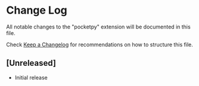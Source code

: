 # Change Log

All notable changes to the "pocketpy" extension will be documented in this file.

Check [Keep a Changelog](http://keepachangelog.com/) for recommendations on how to structure this file.

## [Unreleased]

- Initial release